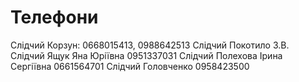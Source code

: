 <!-- TITLE: Контакти силових органів -->
<!-- SUBTITLE: A quick summary of Contacts Ps -->

# Телефони
Слідчий Корзун: 0668015413, 0988642513
Слідчий Покотило З.В.
Слідчий Ящук Яна Юріївна 0951337031
Слідчий Полехова Ірина Сергіївна 0661564701
Слідчий Головченко 0958423500